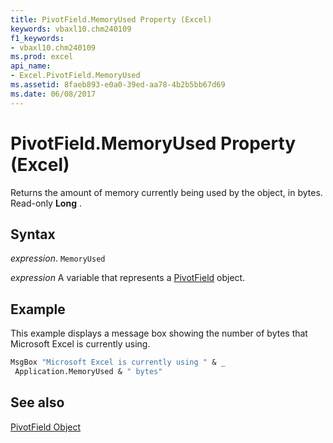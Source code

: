```yaml
---
title: PivotField.MemoryUsed Property (Excel)
keywords: vbaxl10.chm240109
f1_keywords:
- vbaxl10.chm240109
ms.prod: excel
api_name:
- Excel.PivotField.MemoryUsed
ms.assetid: 8faeb893-e0a0-39ed-aa78-4b2b5bb67d69
ms.date: 06/08/2017
---
```



# PivotField.MemoryUsed Property (Excel)

Returns the amount of memory currently being used by the object, in bytes. Read-only  **Long** .


## Syntax

 _expression_. `MemoryUsed`

 _expression_ A variable that represents a [PivotField](./Excel.PivotField.md) object.


## Example

This example displays a message box showing the number of bytes that Microsoft Excel is currently using.


```vb
MsgBox "Microsoft Excel is currently using " & _ 
 Application.MemoryUsed & " bytes"
```


## See also


[PivotField Object](Excel.PivotField.md)


